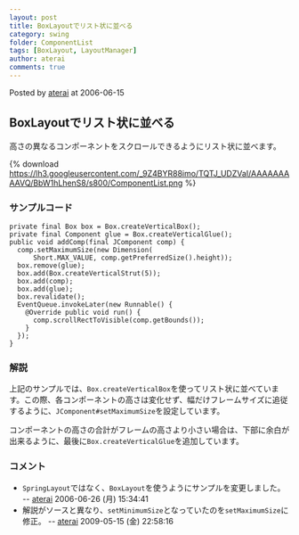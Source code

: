 ```yaml
---
layout: post
title: BoxLayoutでリスト状に並べる
category: swing
folder: ComponentList
tags: [BoxLayout, LayoutManager]
author: aterai
comments: true
---
```


Posted by [aterai](http://terai.xrea.jp/aterai.html) at 2006-06-15

## BoxLayoutでリスト状に並べる
高さの異なるコンポーネントをスクロールできるようにリスト状に並べます。

{% download https://lh3.googleusercontent.com/_9Z4BYR88imo/TQTJ_UDZVaI/AAAAAAAAAVQ/BbW1hLhenS8/s800/ComponentList.png %}

### サンプルコード
<pre class="prettyprint"><code>private final Box box = Box.createVerticalBox();
private final Component glue = Box.createVerticalGlue();
public void addComp(final JComponent comp) {
  comp.setMaximumSize(new Dimension(
      Short.MAX_VALUE, comp.getPreferredSize().height));
  box.remove(glue);
  box.add(Box.createVerticalStrut(5));
  box.add(comp);
  box.add(glue);
  box.revalidate();
  EventQueue.invokeLater(new Runnable() {
    @Override public void run() {
      comp.scrollRectToVisible(comp.getBounds());
    }
  });
}
</code></pre>

### 解説
上記のサンプルでは、`Box.createVerticalBox`を使ってリスト状に並べています。この際、各コンポーネントの高さは変化せず、幅だけフレームサイズに追従するように、`JComponent#setMaximumSize`を設定しています。

コンポーネントの高さの合計がフレームの高さより小さい場合は、下部に余白が出来るように、最後に`Box.createVerticalGlue`を追加しています。


### コメント
- `SpringLayout`ではなく、`BoxLayout`を使うようにサンプルを変更しました。 -- [aterai](http://terai.xrea.jp/aterai.html) 2006-06-26 (月) 15:34:41
- 解説がソースと異なり、`setMinimumSize`となっていたのを`setMaximumSize`に修正。 -- [aterai](http://terai.xrea.jp/aterai.html) 2009-05-15 (金) 22:58:16

<!-- dummy comment line for breaking list -->

